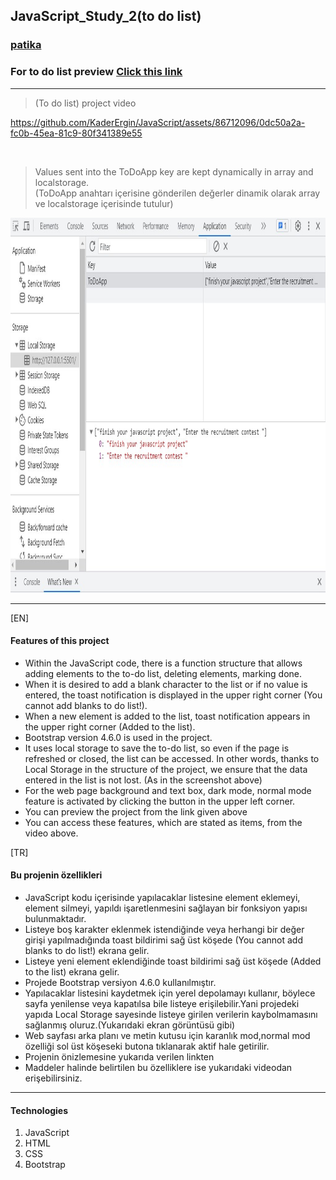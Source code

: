## JavaScript_Study_2(to do list)

### [patika](https://academy.patika.dev/tr/profile)
### For to do list preview [Click  this link](https://kaderergin.github.io/JavaScript/Javascript_Study_2/) 
<hr>

> (To do list) project video

https://github.com/KaderErgin/JavaScript/assets/86712096/0dc50a2a-fc0b-45ea-81c9-80f341389e55

<br>

>  Values ​​sent into the ToDoApp key are kept dynamically in array and localstorage.<br>
   (ToDoApp anahtarı içerisine gönderilen değerler dinamik olarak array ve localstorage içerisinde tutulur)

 <img src="img/to_do_ss.jpg"  width="750ox" height="600px"> 
<hr>

[EN] <br>

#### Features of this project
* Within the JavaScript code, there is a function structure that allows adding elements to the to-do list, deleting elements, marking done.
* When it is desired to add a blank character to the list or if no value is entered, the toast notification is displayed in the upper right corner (You cannot add blanks to do list!).
* When a new element is added to the list, toast notification appears in the upper right corner (Added to the list).
* Bootstrap version 4.6.0 is used in the project.
* It uses local storage to save the to-do list, so even if the page is refreshed or closed, the list can be accessed. In other words, thanks to Local Storage in the structure of the project, we ensure that the data entered in the list is not lost. (As in the screenshot above)
* For the web page background and text box, dark mode, normal mode feature is activated by clicking the button in the upper left corner.
* You can preview the project from the link given above
* You can access these features, which are stated as items, from the video above.

[TR] <br>

#### Bu projenin özellikleri
* JavaScript kodu içerisinde yapılacaklar listesine element eklemeyi, element silmeyi, yapıldı işaretlenmesini sağlayan bir fonksiyon yapısı bulunmaktadır.
* Listeye boş karakter eklenmek istendiğinde veya herhangi bir değer girişi yapılmadığında toast bildirimi sağ üst köşede (You cannot add blanks to do list!) ekrana gelir.
* Listeye yeni element eklendiğinde toast bildirimi sağ üst köşede (Added to the list) ekrana gelir.
* Projede Bootstrap versiyon 4.6.0 kullanılmıştır.
* Yapılacaklar listesini kaydetmek için yerel depolamayı kullanır, böylece sayfa yenilense veya kapatılsa bile listeye erişilebilir.Yani projedeki yapıda Local Storage sayesinde listeye girilen verilerin kaybolmamasını sağlanmış oluruz.(Yukarıdaki ekran görüntüsü gibi)
* Web sayfası arka planı ve metin kutusu için karanlık mod,normal mod özelliği sol üst köşeseki butona tıklanarak aktif hale getirilir.
* Projenin önizlemesine yukarıda verilen linkten 
* Maddeler halinde belirtilen bu özelliklere ise yukarıdaki videodan erişebilirsiniz.

<hr>

#### Technologies
1. JavaScript
1. HTML
1. CSS
1. Bootstrap
